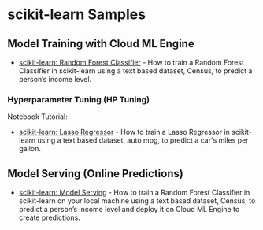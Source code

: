 # scikit-learn Samples

## Model Training with Cloud ML Engine
* [scikit-learn: Random Forest Classifier](notebooks/ml_engine_training.ipynb) - How to train a Random Forest Classifier in scikit-learn using a text based dataset, Census, to predict a person’s income level.

### Hyperparameter Tuning (HP Tuning)
Notebook Tutorial:
* [scikit-learn: Lasso Regressor](notebooks/hp_tuning_auto_mpg/ml_engine_hp_tuning_training.ipynb) - How to train a Lasso Regressor in scikit-learn using a text based dataset, auto mpg, to predict a car's miles per gallon.

## Model Serving (Online Predictions)
* [scikit-learn: Model Serving](notebooks/Online%20Prediction%20with%20scikit-learn.ipynb) - How to train a Random Forest Classifier in scikit-learn on your local machine using a text based dataset, Census, to predict a person’s income level and deploy it on Cloud ML Engine to create predictions.